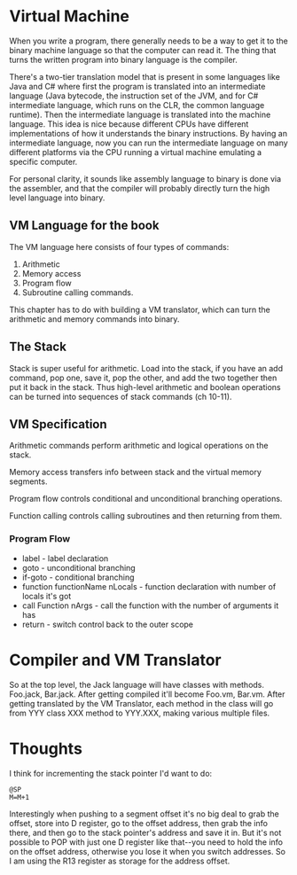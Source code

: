 # Virtual Machine

When you write a program, there generally needs to be a way to get it to the binary machine language so that the computer can read it.
The thing that turns the written program into binary language is the compiler. 

There's a two-tier translation model that is present in some languages like Java and C# where first the program is translated into an intermediate language (Java bytecode, the instruction set of the JVM, and for C# intermediate language, which runs on the CLR, the common language runtime). Then the intermediate language is translated into the machine language. 
This idea is nice because different CPUs have different implementations of how it understands the binary instructions. By having an intermediate language, now you can run the intermediate language on many different platforms via the CPU running a virtual machine emulating a specific computer. 

For personal clarity, it sounds like assembly language to binary is done via the assembler, and that the compiler will probably directly turn the high level language into binary.

## VM Language for the book

The VM language here consists of four types of commands:

1. Arithmetic
2. Memory access
3. Program flow
4. Subroutine calling commands.

This chapter has to do with building a VM translator, which can turn the arithmetic and memory commands into binary.

## The Stack

Stack is super useful for arithmetic. Load into the stack, if you have an add command, pop one, save it, pop the other, and add the two together then put it back in the stack.
Thus high-level arithmetic and boolean operations can be turned into sequences of stack commands (ch 10-11).

## VM Specification

Arithmetic commands perform arithmetic and logical operations on the stack.

Memory access transfers info between stack and the virtual memory segments. 

Program flow controls conditional and unconditional branching operations.

Function calling controls calling subroutines and then returning from them. 

### Program Flow

- label - label declaration
- goto - unconditional branching
- if-goto - conditional branching
- function functionName nLocals - function declaration with number of locals it's got 
- call Function nArgs - call the function with the number of arguments it has
- return - switch control back to the outer scope

# Compiler and VM Translator

So at the top level, the Jack language will have classes with methods. Foo.jack, Bar.jack.
After getting compiled it'll become Foo.vm, Bar.vm. 
After getting translated by the VM Translator, each method in the class will go from YYY class XXX method to YYY.XXX, making
various multiple files. 

# Thoughts

I think for incrementing the stack pointer I'd want to do:
```
@SP
M=M+1
```

Interestingly when pushing to a segment offset it's no big deal to grab the offset, store into D register, go to the offset address, then grab the info there,
and then go to the stack pointer's address and save it in. But it's not possible to POP with just one D register like that--you need to hold the info on the offset address, otherwise you
lose it when you switch addresses. So I am using the R13 register as storage for the address offset. 

